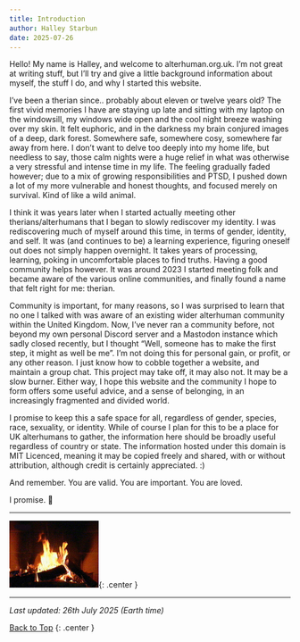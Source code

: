 ```yaml
---
title: Introduction
author: Halley Starbun
date: 2025-07-26
---
```


Hello! My name is Halley, and welcome to alterhuman.org.uk. I’m not great at writing stuff, but I’ll try and give a little background information about myself, the stuff I do, and why I started this website.

I’ve been a therian since.. probably about eleven or twelve years old? The first vivid memories I have are staying up late and sitting with my laptop on the windowsill, my windows wide open and the cool night breeze washing over my skin. It felt euphoric, and in the darkness my brain conjured images of a deep, dark forest. Somewhere safe, somewhere cosy, somewhere far away from here. I don’t want to delve too deeply into my home life, but needless to say, those calm nights were a huge relief in what was otherwise a very stressful and intense time in my life. The feeling gradually faded however; due to a mix of growing responsibilities and PTSD, I pushed down a lot of my more vulnerable and honest thoughts, and focused merely on survival. Kind of like a wild animal.

I think it was years later when I started actually meeting other therians/alterhumans that I began to slowly rediscover my identity. I was rediscovering much of myself around this time, in terms of gender, identity, and self. It was (and continues to be) a learning experience, figuring oneself out does not simply happen overnight. It takes years of processing, learning, poking in uncomfortable places to find truths. Having a good community helps however. It was around 2023 I started meeting folk and became aware of the various online communities, and finally found a name that felt right for me: therian.

Community is important, for many reasons, so I was surprised to learn that no one I talked with was aware of an existing wider alterhuman community within the United Kingdom. Now, I’ve never ran a community before, not beyond my own personal Discord server and a Mastodon instance which sadly closed recently, but I thought “Well, someone has to make the first step, it might as well be me”. I’m not doing this for personal gain, or profit, or any other reason. I just know how to cobble together a website, and maintain a group chat. This project may take off, it may also not. It may be a slow burner. Either way, I hope this website and the community I hope to form offers some useful advice, and a sense of belonging, in an increasingly fragmented and divided world.

I promise to keep this a safe space for all, regardless of gender, species, race, sexuality, or identity. While of course I plan for this to be a place for UK alterhumans to gather, the information here should be broadly useful regardless of country or state. The information hosted under this domain is MIT Licenced, meaning it may be copied freely and shared, with or without attribution, although credit is certainly appreciated. :)

And remember. You are valid. You are important. You are loved.

I promise. 💙

---

![Animated Fireplace GIF](/img/fireplace.gif){: .center }

---

_Last updated: 26th July 2025 (Earth time)_

[Back to Top](#top)
{: .center }
